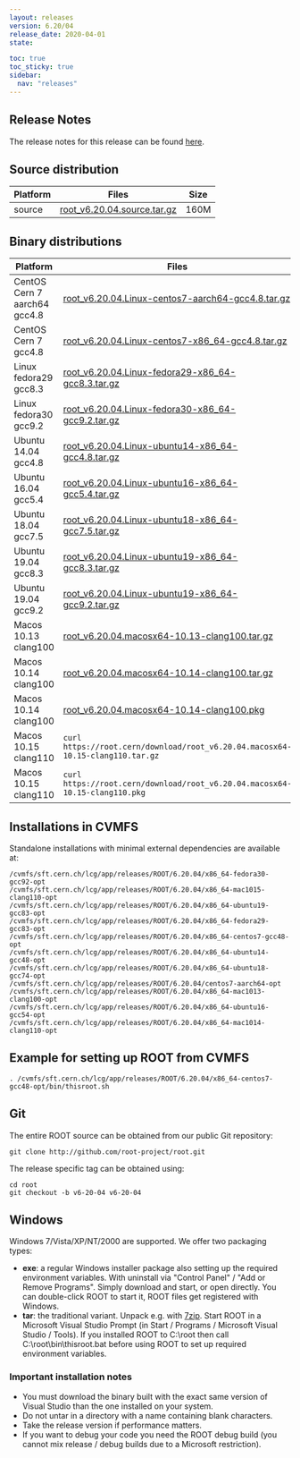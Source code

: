 ```yaml
---
layout: releases
version: 6.20/04
release_date: 2020-04-01
state:

toc: true
toc_sticky: true
sidebar:
  nav: "releases"
---
```



## Release Notes

The release notes for this release can be found [here](https://root.cern/doc/v620/release-notes.html#release-6.2004).

## Source distribution

| Platform       | Files | Size |
|-----------|-------|-----|
| source | [root_v6.20.04.source.tar.gz](https://root.cern/download/root_v6.20.04.source.tar.gz) | 160M |


## Binary distributions

| Platform       | Files | Size |
|-----------|-------|-----|
| CentOS Cern 7 aarch64 gcc4.8 | [root_v6.20.04.Linux-centos7-aarch64-gcc4.8.tar.gz](https://root.cern/download/root_v6.20.04.Linux-centos7-aarch64-gcc4.8.tar.gz) | 135M |
| CentOS Cern 7 gcc4.8 | [root_v6.20.04.Linux-centos7-x86_64-gcc4.8.tar.gz](https://root.cern/download/root_v6.20.04.Linux-centos7-x86_64-gcc4.8.tar.gz) | 184M |
| Linux fedora29 gcc8.3 | [root_v6.20.04.Linux-fedora29-x86_64-gcc8.3.tar.gz](https://root.cern/download/root_v6.20.04.Linux-fedora29-x86_64-gcc8.3.tar.gz) | 218M |
| Linux fedora30 gcc9.2 | [root_v6.20.04.Linux-fedora30-x86_64-gcc9.2.tar.gz](https://root.cern/download/root_v6.20.04.Linux-fedora30-x86_64-gcc9.2.tar.gz) | 223M |
| Ubuntu 14.04 gcc4.8 | [root_v6.20.04.Linux-ubuntu14-x86_64-gcc4.8.tar.gz](https://root.cern/download/root_v6.20.04.Linux-ubuntu14-x86_64-gcc4.8.tar.gz) | 190M |
| Ubuntu 16.04 gcc5.4 | [root_v6.20.04.Linux-ubuntu16-x86_64-gcc5.4.tar.gz](https://root.cern/download/root_v6.20.04.Linux-ubuntu16-x86_64-gcc5.4.tar.gz) | 197M |
| Ubuntu 18.04 gcc7.5 | [root_v6.20.04.Linux-ubuntu18-x86_64-gcc7.5.tar.gz](https://root.cern/download/root_v6.20.04.Linux-ubuntu18-x86_64-gcc7.5.tar.gz) | 216M |
| Ubuntu 19.04 gcc8.3 | [root_v6.20.04.Linux-ubuntu19-x86_64-gcc8.3.tar.gz](https://root.cern/download/root_v6.20.04.Linux-ubuntu19-x86_64-gcc8.3.tar.gz) | 216M |
| Ubuntu 19.04 gcc9.2 | [root_v6.20.04.Linux-ubuntu19-x86_64-gcc9.2.tar.gz](https://root.cern/download/root_v6.20.04.Linux-ubuntu19-x86_64-gcc9.2.tar.gz) | 221M |
| Macos 10.13 clang100 | [root_v6.20.04.macosx64-10.13-clang100.tar.gz](https://root.cern/download/root_v6.20.04.macosx64-10.13-clang100.tar.gz) | 133M |
| Macos 10.14 clang100 | [root_v6.20.04.macosx64-10.14-clang100.tar.gz](https://root.cern/download/root_v6.20.04.macosx64-10.14-clang100.tar.gz) | 134M |
| Macos 10.14 clang100 | [root_v6.20.04.macosx64-10.14-clang100.pkg](https://root.cern/download/root_v6.20.04.macosx64-10.14-clang100.pkg) | 134M |
| Macos 10.15 clang110 | `curl https://root.cern/download/root_v6.20.04.macosx64-10.15-clang110.tar.gz` | 134M |
| Macos 10.15 clang110 | `curl https://root.cern/download/root_v6.20.04.macosx64-10.15-clang110.pkg` | 134M |


## Installations in CVMFS

Standalone installations with minimal external dependencies are available at:
~~~
/cvmfs/sft.cern.ch/lcg/app/releases/ROOT/6.20.04/x86_64-fedora30-gcc92-opt
/cvmfs/sft.cern.ch/lcg/app/releases/ROOT/6.20.04/x86_64-mac1015-clang110-opt
/cvmfs/sft.cern.ch/lcg/app/releases/ROOT/6.20.04/x86_64-ubuntu19-gcc83-opt
/cvmfs/sft.cern.ch/lcg/app/releases/ROOT/6.20.04/x86_64-fedora29-gcc83-opt
/cvmfs/sft.cern.ch/lcg/app/releases/ROOT/6.20.04/x86_64-centos7-gcc48-opt
/cvmfs/sft.cern.ch/lcg/app/releases/ROOT/6.20.04/x86_64-ubuntu14-gcc48-opt
/cvmfs/sft.cern.ch/lcg/app/releases/ROOT/6.20.04/x86_64-ubuntu18-gcc74-opt
/cvmfs/sft.cern.ch/lcg/app/releases/ROOT/6.20.04/centos7-aarch64-opt
/cvmfs/sft.cern.ch/lcg/app/releases/ROOT/6.20.04/x86_64-mac1013-clang100-opt
/cvmfs/sft.cern.ch/lcg/app/releases/ROOT/6.20.04/x86_64-ubuntu16-gcc54-opt
/cvmfs/sft.cern.ch/lcg/app/releases/ROOT/6.20.04/x86_64-mac1014-clang110-opt
~~~


## Example for setting up ROOT from CVMFS

~~~
. /cvmfs/sft.cern.ch/lcg/app/releases/ROOT/6.20.04/x86_64-centos7-gcc48-opt/bin/thisroot.sh
~~~

## Git

The entire ROOT source can be obtained from our public Git repository:

~~~
git clone http://github.com/root-project/root.git
~~~
The release specific tag can be obtained using:
~~~
cd root
git checkout -b v6-20-04 v6-20-04
~~~


## Windows

Windows 7/Vista/XP/NT/2000 are supported. We offer two packaging types:

 * **exe**: a regular Windows installer package also setting up the required environment variables. With uninstall via "Control Panel" / "Add or Remove Programs". Simply download and start, or open directly. You can double-click ROOT to start it, ROOT files get registered with Windows.
 * **tar**: the traditional variant. Unpack e.g. with [7zip](https://www.7-zip.org). Start ROOT in a Microsoft Visual Studio Prompt (in Start / Programs / Microsoft Visual Studio / Tools). If you installed ROOT to C:\root then call C:\root\bin\thisroot.bat before using ROOT to set up required environment variables.

### Important installation notes

 * You must download the binary built with the exact same version of Visual Studio than the one installed on your system.
 * Do not untar in a directory with a name containing blank characters.
 * Take the release version if performance matters.
 * If you want to debug your code you need the ROOT debug build (you cannot mix release / debug builds due to a Microsoft restriction).
